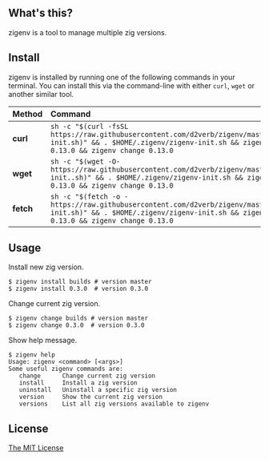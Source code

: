 ## What's this?
zigenv is a tool to manage multiple zig versions.

## Install

zigenv is installed by running one of the following commands in your terminal. 
You can install this via the command-line with either `curl`, `wget` or another similar tool.

| Method    | Command                                                                                                                                                                          |
| :-------- | :------------------------------------------------------------------------------------------------------------------------------------------------------------------------------- |
| **curl**  | `sh -c "$(curl -fsSL https://raw.githubusercontent.com/d2verb/zigenv/master/zigenv-init.sh)" && . $HOME/.zigenv/zigenv-init.sh && zigenv install 0.13.0 && zigenv change 0.13.0` |
| **wget**  | `sh -c "$(wget -O- https://raw.githubusercontent.com/d2verb/zigenv/master/zigenv-init..sh)" && . $HOME/.zigenv/zigenv-init.sh && zigenv install 0.13.0 && zigenv change 0.13.0`  |
| **fetch** | `sh -c "$(fetch -o - https://raw.githubusercontent.com/d2verb/zigenv/master/zigenv-init.sh)" && . $HOME/.zigenv/zigenv-init.sh && zigenv install 0.13.0 && zigenv change 0.13.0` |

## Usage
Install new zig version.
```
$ zigenv install builds # version master
$ zigenv install 0.3.0  # version 0.3.0
```

Change current zig version.
```
$ zigenv change builds # version master
$ zigenv change 0.3.0  # version 0.3.0
```

Show help message.
```
$ zigenv help
Usage: zigenv <command> [<args>]
Some useful zigenv commands are:
   change      Change current zig version
   install     Install a zig version
   uninstall   Uninstall a specific zig version
   version     Show the current zig version
   versions    List all zig versions available to zigenv
```

## License
[The MIT License](LICENSE)
